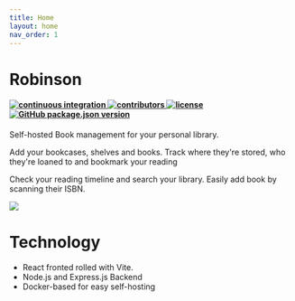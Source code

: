 ```yaml
---
title: Home
layout: home
nav_order: 1
---
```


# Robinson

<h4>
 <a href="https://github.com/ryanmccartney/robinson/actions/workflows/release.yml">
    <img src="https://github.com/ryanmccartney/robinson/actions/workflows/release.yml/badge.svg" alt="continuous integration">
  </a>

  <a href="https://github.com/ryanmccartney/robinson/graphs/contributors">
    <img src="https://img.shields.io/github/contributors-anon/ryanmccartney/robinson?color=yellow&style=plastic" alt="contributors">
  </a>
  <a href="https://opensource.org/license/gpl-3-0">
    <img src="https://img.shields.io/badge/GNU%20GPL%20v3.0-blue.svg?style=plastic&label=license" alt="license">
  </a>

  <a href="https://github.com/ryanmccartney/robinson/releases">
    <img alt="GitHub package.json version" src="https://img.shields.io/github/package-json/v/ryanmccartney/robinson?filename=.%2Fbackend%2Fpackage.json&style=plastic">
  </a>
</h4>


Self-hosted Book management for your personal library.

Add your bookcases, shelves and books. Track where they're stored, who they're loaned to and bookmark your reading

Check your reading timeline and search your library. Easily add book by scanning their ISBN.

![](assets/home.gif)

# Technology

-   React fronted rolled with Vite.
-   Node.js and Express.js Backend
-   Docker-based for easy self-hosting
